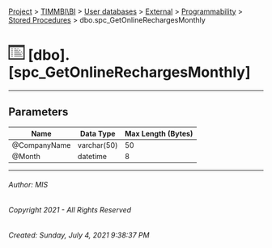 #### 

[Project](../../../../../index.md) > [TIMMBI\\BI](../../../../index.md) > [User databases](../../../index.md) > [External](../../index.md) > [Programmability](../index.md) > [Stored Procedures](Stored_Procedures.md) > dbo.spc_GetOnlineRechargesMonthly

# ![Stored Procedures](../../../../../Images/StoredProcedure32.png) [dbo].[spc_GetOnlineRechargesMonthly]

---

## <a name="#parameters"></a>Parameters

| Name | Data Type | Max Length (Bytes) |
|---|---|---|
| @CompanyName | varchar(50) | 50 |
| @Month | datetime | 8 |


---

###### Author:  MIS

###### Copyright 2021 - All Rights Reserved

###### Created: Sunday, July 4, 2021 9:38:37 PM

